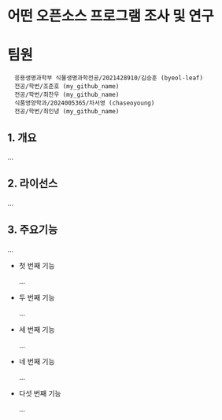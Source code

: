 # 어떤 오픈소스 프로그램 조사 및 연구
# 팀원
      응용생명과학부 식물생명과학전공/2021428910/김승훈 (byeol-leaf)
      전공/학번/조준호 (my_github_name)
      전공/학번/최찬우 (my_github_name)
      식품영양학과/2024005365/차서영 (chaseoyoung)
      전공/학번/최인녕 (my_github_name)

## 1. 개요
...   

## 2. 라이선스
...

## 3. 주요기능
...

- 첫 번째 기능
  
  ...

- 두 번째 기능
  
  ...

- 세 번째 기능
  
  ...

- 네 번째 기능
  
  ...

- 다섯 번째 기능
  
  ...
